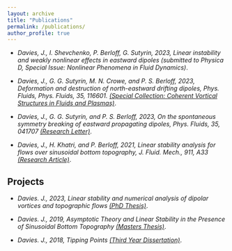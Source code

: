 ```yaml
---
layout: archive
title: "Publications"
permalink: /publications/
author_profile: true
---
```


* _Davies, J., I. Shevchenko, P. Berloff, G. Sutyrin, 2023, Linear instability and weakly nonlinear effects in eastward dipoles (submitted to Physica D, Special Issue: Nonlinear Phenomena in Fluid Dynamics)_.

* _Davies, J., G. G. Sutyrin, M. N. Crowe, and P. S. Berloff, 2023, Deformation and destruction of north-eastward drifting dipoles, Phys. Fluids, Phys. Fluids, 35, 116601. [(Special Collection: Coherent Vortical Structures in Fluids and Plasmas)](https://github.com/jd1618/jd1618.github.io/blob/master/files/Davies_et_al_2023_2.pdf)_.

* _Davies, J., G. G. Sutyrin, and P. S. Berloff, 2023, On the spontaneous symmetry breaking of eastward propagating dipoles, Phys. Fluids, 35, 041707 [(Research Letter)](https://github.com/jd1618/jd1618.github.io/blob/master/files/Davies_et_al_2023_1.pdf)_.

* _Davies, J., H. Khatri, and P. Berloff, 2021, Linear stability analysis for flows over sinusoidal bottom topography, J. Fluid. Mech., 911, A33 [(Research Article)](https://github.com/jd1618/jd1618.github.io/blob/master/files/Davies_et_al_2021.pdf])_.

## Projects

* _Davies. J., 2023, Linear stability and numerical analysis of dipolar vortices and topographic flows [(PhD Thesis)](https://github.com/jd1618/jd1618.github.io/blob/master/files/Davies_J_2023_PhD_Thesis.pdf)_.

* _Davies. J., 2019, Asymptotic Theory and Linear Stability in the Presence of Sinusoidal Bottom Topography [(Masters Thesis)](https://github.com/jd1618/jd1618.github.io/blob/master/files/Main.pdf)_.

* _Davies. J., 2018, Tipping Points [(Third Year Dissertation)](https://github.com/jd1618/jd1618.github.io/blob/master/files/Davies-Jack-G14PJS-Project-Report-Tipping-Points.pdf)_. 
